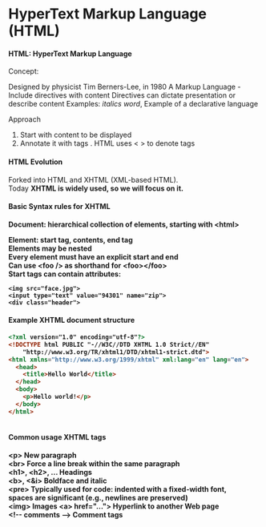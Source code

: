 #  HyperText Markup Language (HTML)

#### HTML: HyperText Markup Language

Concept: 

Designed by physicist Tim Berners-Lee, in 1980
A Markup Language - Include directives with content
Directives can dictate presentation or describe content
Examples: <i>italics word</i>, <title>Title words</title> Example of a declarative language

Approach
1. Start with content to be displayed
2. Annotate it with tags . HTML uses < > to denote tags

####  HTML Evolution  
Forked into HTML and XHTML (XML-based HTML).  
Today <b>XHTML<b> is widely used, so we will focus on it.

####  Basic Syntax rules for XHTML
Document: hierarchical collection of elements, starting with &lt;html&gt;  
  
Element: start tag, contents, end tag  
Elements may be nested  
Every element must have an explicit start and end  
Can use &lt;foo /&gt; as shorthand for &lt;foo&gt;&lt;/foo&gt;  
Start tags can contain attributes:
```
<img src="face.jpg">
<input type="text" value="94301" name="zip">
<div class="header">
```

####  Example XHTML document structure
````html
<?xml version="1.0" encoding="utf-8"?>
<!DOCTYPE html PUBLIC "-//W3C//DTD XHTML 1.0 Strict//EN"
    "http://www.w3.org/TR/xhtml1/DTD/xhtml1-strict.dtd">
<html xmlns="http://www.w3.org/1999/xhtml" xml:lang="en" lang="en">
  <head>
    <title>Hello World</title>
  </head>
  <body>
    <p>Hello world!</p>
  </body>
</html>
 
````

####  Common usage XHTML tags

&lt;p&gt; New paragraph  
&lt;br&gt; Force a line break within the same paragraph  
&lt;h1&gt;, &lt;h2&gt;, ... Headings  
&lt;b&gt;, &lt;&i&gt; Boldface and italic   
&lt;pre&gt; Typically used for code: indented with a fixed-width font,  
      spaces are significant (e.g., newlines are preserved)  
&lt;img&gt; Images
&lt;a&gt; href="..."&gt;  Hyperlink to another Web page  
&lt;!-- comments --&gt;  Comment tags  




 


